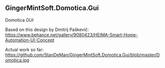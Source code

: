 ## GingerMintSoft.Domotica.Gui
Domotica GUI

Based on this design by Dmitrij Paškevič: 
https://www.behance.net/gallery/9080423/HEIMA-Smart-Home-Automation-UI-Concept

Actual work so far:
https://github.com/StanDeMan/GingerMintSoft.Domotica.Gui/blob/master/Domotica.jpg
